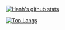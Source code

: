 [![Hanh's github stats](https://github-readme-stats.vercel.app/api?username=tranhanh3012&show_icons=true&count_private=true)](https://github.com/tranhanh3012/github-readme-stats)

[![Top Langs](https://github-readme-stats.vercel.app/api/top-langs/?username=tranhanh3012&layout=compact&langs_count=8&hide=javascript,html,css)](https://github.com/anuraghazra/github-readme-stats)

